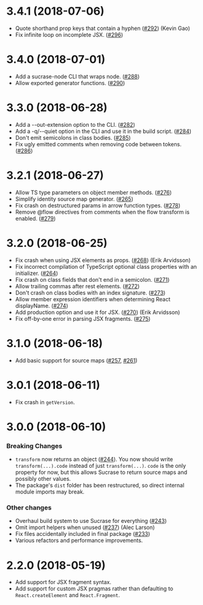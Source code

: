 # 3.4.1 (2018-07-06)

* Quote shorthand prop keys that contain a hyphen ([#292]) (Kevin Gao)
* Fix infinite loop on incomplete JSX. ([#296])

# 3.4.0 (2018-07-01)

* Add a sucrase-node CLI that wraps node. ([#288])
* Allow exported generator functions. ([#290])

# 3.3.0 (2018-06-28)

* Add a --out-extension option to the CLI. ([#282])
* Add a -q/--quiet option in the CLI and use it in the build script. ([#284])
* Don't emit semicolons in class bodies. ([#285])
* Fix ugly emitted comments when removing code between tokens. ([#286])

# 3.2.1 (2018-06-27)

* Allow TS type parameters on object member methods. ([#276])
* Simplify identity source map generator. ([#265])
* Fix crash on destructured params in arrow function types. ([#278])
* Remove @flow directives from comments when the flow transform is enabled.
  ([#279])

# 3.2.0 (2018-06-25)

* Fix crash when using JSX elements as props. ([#268]) (Erik Arvidsson)
* Fix incorrect compilation of TypeScript optional class properties with an
  initializer. ([#264])
* Fix crash on class fields that don't end in a semicolon. ([#271])
* Allow trailing commas after rest elements. ([#272])
* Don't crash on class bodies with an index signature. ([#273])
* Allow member expression identifiers when determining React displayName.
  ([#274])
* Add production option and use it for JSX. ([#270]) (Erik Arvidsson)
* Fix off-by-one error in parsing JSX fragments. ([#275])

# 3.1.0 (2018-06-18)

* Add basic support for source maps ([#257], [#261])

# 3.0.1 (2018-06-11)

* Fix crash in `getVersion`.

# 3.0.0 (2018-06-10)

### Breaking Changes

* `transform` now returns an object ([#244]). You now should write
  `transform(...).code` instead of just `transform(...)`. `code` is the only
  property for now, but this allows Sucrase to return source maps and possibly
  other values.
* The package's `dist` folder has been restructured, so direct internal module
  imports may break.

### Other changes

* Overhaul build system to use Sucrase for everything ([#243])
* Omit import helpers when unused ([#237]) (Alec Larson)
* Fix files accidentally included in final package ([#233])
* Various refactors and performance improvements.

# 2.2.0 (2018-05-19)

* Add support for JSX fragment syntax.
* Add support for custom JSX pragmas rather than defaulting to
  `React.createElement` and `React.Fragment`.

[#233]: https://github.com/alangpierce/sucrase/pull/233
[#237]: https://github.com/alangpierce/sucrase/pull/237
[#243]: https://github.com/alangpierce/sucrase/pull/243
[#244]: https://github.com/alangpierce/sucrase/pull/244
[#257]: https://github.com/alangpierce/sucrase/pull/257
[#261]: https://github.com/alangpierce/sucrase/pull/261
[#264]: https://github.com/alangpierce/sucrase/pull/264
[#265]: https://github.com/alangpierce/sucrase/pull/265
[#268]: https://github.com/alangpierce/sucrase/pull/268
[#270]: https://github.com/alangpierce/sucrase/pull/270
[#271]: https://github.com/alangpierce/sucrase/pull/271
[#272]: https://github.com/alangpierce/sucrase/pull/272
[#273]: https://github.com/alangpierce/sucrase/pull/273
[#274]: https://github.com/alangpierce/sucrase/pull/274
[#275]: https://github.com/alangpierce/sucrase/pull/275
[#276]: https://github.com/alangpierce/sucrase/pull/276
[#278]: https://github.com/alangpierce/sucrase/pull/278
[#279]: https://github.com/alangpierce/sucrase/pull/279
[#282]: https://github.com/alangpierce/sucrase/pull/282
[#284]: https://github.com/alangpierce/sucrase/pull/284
[#285]: https://github.com/alangpierce/sucrase/pull/285
[#286]: https://github.com/alangpierce/sucrase/pull/286
[#288]: https://github.com/alangpierce/sucrase/pull/288
[#290]: https://github.com/alangpierce/sucrase/pull/290
[#292]: https://github.com/alangpierce/sucrase/pull/292
[#296]: https://github.com/alangpierce/sucrase/pull/296
